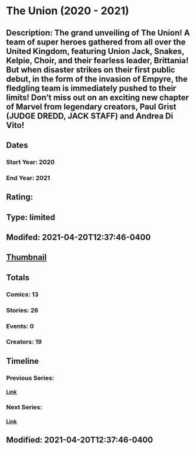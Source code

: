 # The Union (2020 - 2021)
## Description: The grand unveiling of The Union! A team of super heroes gathered from all over the United Kingdom, featuring Union Jack, Snakes, Kelpie, Choir, and their fearless leader, Brittania! But when disaster strikes on their first public debut, in the form of the invasion of Empyre, the fledgling team is immediately pushed to their limits! Don’t miss out on an exciting new chapter of Marvel from legendary creators, Paul Grist (JUDGE DREDD, JACK STAFF) and Andrea Di Vito! 
## Dates
### Start Year: 2020
### End Year: 2021
## Rating: 
## Type: limited
## Modifed: 2021-04-20T12:37:46-0400
## [Thumbnail](http://i.annihil.us/u/prod/marvel/i/mg/6/70/607f034e56ac8.jpg)
## Totals
### Comics: 13
### Stories: 26
### Events: 0
### Creators: 19
## Timeline
### Previous Series: 
#### [Link]()
### Next Series: 
#### [Link]()
## Modified: 2021-04-20T12:37:46-0400